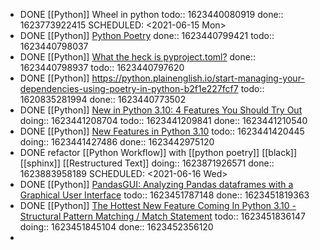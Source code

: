 - DONE [[Python]] Wheel in python 
  todo:: 1623440080919
  done:: 1623773922415
  SCHEDULED: <2021-06-15 Mon>
- DONE [[Python]] [Python Poetry](https://python-poetry.org/docs/cli/)
  done:: 1623440799421
  todo:: 1623440798037
- DONE [[Python]] [What the heck is pyproject.toml?](https://snarky.ca/what-the-heck-is-pyproject-toml/)
  done:: 1623440798937
  todo:: 1623440797620
- DONE [[Python]] https://python.plainenglish.io/start-managing-your-dependencies-using-poetry-in-python-b2f1e227fcf7
  todo:: 1620835281994
  done:: 1623440773502
- DONE [[Python]] [New in Python 3.10: 4 Features You Should Try Out](https://betterprogramming.pub/new-in-python-3-10-4-features-you-should-try-out-d48db504500d)
  doing:: 1623441208704
  todo:: 1623441209841
  done:: 1623441210540
- DONE [[Python]] [New Features in Python 3.10](https://youtu.be/5-A435hIYio)
  todo:: 1623441420445
  doing:: 1623441427486
  done:: 1623442975120
- DONE refactor [[Python Workflow]] with [[python poetry]] [[black]] [[sphinx]] [[Restructured Text]] 
  doing:: 1623871926571
  done:: 1623883958189
  SCHEDULED: <2021-06-16 Wed>
- DONE [[Python]] [PandasGUI: Analyzing Pandas dataframes with a Graphical User Interface](https://towardsdatascience.com/pandasgui-analyzing-pandas-dataframes-with-a-graphical-user-interface-36f5c1357b1d)
  todo:: 1623451787148
  done:: 1623451819363
- DONE [[Python]] [The Hottest New Feature Coming In Python 3.10 - Structural Pattern Matching / Match Statement](https://youtu.be/-79HGfWmH_w)
  todo:: 1623451836147
  doing:: 1623451845104
  done:: 1623452356120
-